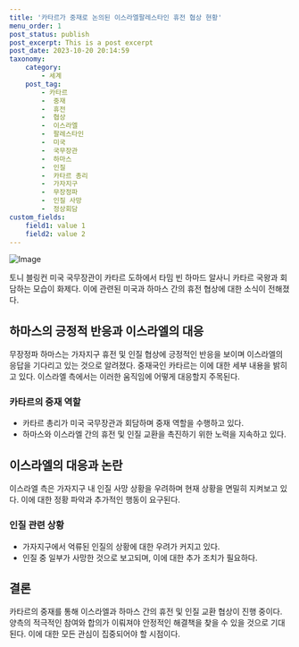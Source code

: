 ```yaml
---
title: '카타르가 중재로 논의된 이스라엘팔레스타인 휴전 협상 현황'
menu_order: 1
post_status: publish
post_excerpt: This is a post excerpt
post_date: 2023-10-20 20:14:59
taxonomy:
    category:
        - 세계
    post_tag:
        - 카타르
        -  중재
        -  휴전
        -  협상
        -  이스라엘
        -  팔레스타인
        -  미국
        -  국무장관
        -  하마스
        -  인질
        -  카타르 총리
        -  가자지구
        -  무장정파
        -  인질 사망
        -  정상회담
custom_fields:
    field1: value 1
    field2: value 2
---
```


![Image](https://imgnews.pstatic.net/image/030/2024/02/07/0003179619_001_20240207111801078.jpg?type=w647)


토니 블링컨 미국 국무장관이 카타르 도하에서 타밈 빈 하마드 알사니 카타르 국왕과 회담하는 모습이 화제다. 이에 관련된 미국과 하마스 간의 휴전 협상에 대한 소식이 전해졌다. 

## 하마스의 긍정적 반응과 이스라엘의 대응
무장정파 하마스는 가자지구 휴전 및 인질 협상에 긍정적인 반응을 보이며 이스라엘의 응답을 기다리고 있는 것으로 알려졌다. 중재국인 카타르는 이에 대한 세부 내용을 밝히고 있다. 이스라엘 측에서는 이러한 움직임에 어떻게 대응할지 주목된다.

### 카타르의 중재 역할
- 카타르 총리가 미국 국무장관과 회담하며 중재 역할을 수행하고 있다.
- 하마스와 이스라엘 간의 휴전 및 인질 교환을 촉진하기 위한 노력을 지속하고 있다.

## 이스라엘의 대응과 논란
이스라엘 측은 가자지구 내 인질 사망 상황을 우려하며 현재 상황을 면밀히 지켜보고 있다. 이에 대한 정황 파악과 추가적인 행동이 요구된다.

### 인질 관련 상황
- 가자지구에서 억류된 인질의 상황에 대한 우려가 커지고 있다.
- 인질 중 일부가 사망한 것으로 보고되며, 이에 대한 추가 조치가 필요하다.

## 결론
카타르의 중재를 통해 이스라엘과 하마스 간의 휴전 및 인질 교환 협상이 진행 중이다. 양측의 적극적인 참여와 합의가 이뤄져야 안정적인 해결책을 찾을 수 있을 것으로 기대된다. 이에 대한 모든 관심이 집중되어야 할 시점이다.
